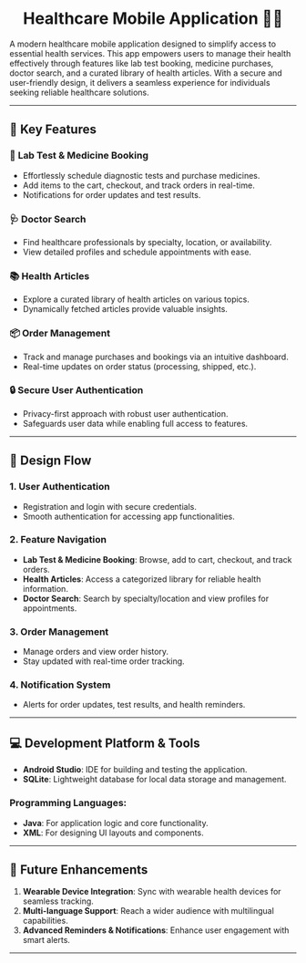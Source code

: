 <h1 align="center" id="title">Healthcare Mobile Application 📱💊</h1>

A modern healthcare mobile application designed to simplify access to essential health services. This app empowers users to manage their health effectively through features like lab test booking, medicine purchases, doctor search, and a curated library of health articles. With a secure and user-friendly design, it delivers a seamless experience for individuals seeking reliable healthcare solutions.

---

## 🌟 Key Features

### 🔬 **Lab Test & Medicine Booking**
- Effortlessly schedule diagnostic tests and purchase medicines.
- Add items to the cart, checkout, and track orders in real-time.
- Notifications for order updates and test results.

### 🩺 **Doctor Search**
- Find healthcare professionals by specialty, location, or availability.
- View detailed profiles and schedule appointments with ease.

### 📚 **Health Articles**
- Explore a curated library of health articles on various topics.
- Dynamically fetched articles provide valuable insights.

### 📦 **Order Management**
- Track and manage purchases and bookings via an intuitive dashboard.
- Real-time updates on order status (processing, shipped, etc.).

### 🔒 **Secure User Authentication**
- Privacy-first approach with robust user authentication.
- Safeguards user data while enabling full access to features.

---

## 📐 Design Flow

### **1. User Authentication**
- Registration and login with secure credentials.
- Smooth authentication for accessing app functionalities.

### **2. Feature Navigation**
- **Lab Test & Medicine Booking**: Browse, add to cart, checkout, and track orders.
- **Health Articles**: Access a categorized library for reliable health information.
- **Doctor Search**: Search by specialty/location and view profiles for appointments.

### **3. Order Management**
- Manage orders and view order history.
- Stay updated with real-time order tracking.

### **4. Notification System**
- Alerts for order updates, test results, and health reminders.

---

## 💻 Development Platform & Tools

- **Android Studio**: IDE for building and testing the application.
- **SQLite**: Lightweight database for local data storage and management.

### Programming Languages:
- **Java**: For application logic and core functionality.
- **XML**: For designing UI layouts and components.

---

## 🚀 Future Enhancements

1. **Wearable Device Integration**: Sync with wearable health devices for seamless tracking.
2. **Multi-language Support**: Reach a wider audience with multilingual capabilities.
3. **Advanced Reminders & Notifications**: Enhance user engagement with smart alerts.

---
